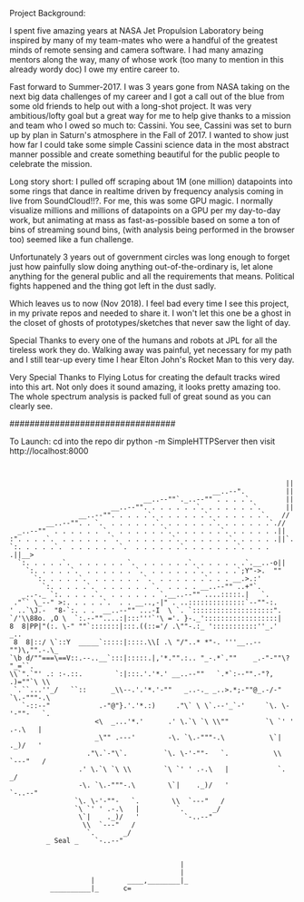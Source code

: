 Project Background:

I spent five amazing years at NASA Jet Propulsion Laboratory being inspired by many of my team-mates who were a handful of the greatest minds of remote sensing and camera software. I had many amazing mentors along the way, many of whose work (too many to mention in this already wordy doc) I owe my entire career to. 

Fast forward to Summer-2017. I was 3 years gone from NASA taking on the next big data challenges of my career and I got a call out of the blue from some old friends to help out with a long-shot project. It was very ambitious/lofty goal but a great way for me to help give thanks to a mission and team who I owed so much to: Cassini. You see, Cassini was set to burn up by plan in Saturn's atmosphere in the Fall of 2017. I wanted to show just how far I could take some simple Cassini science data in the most abstract manner possible and create something beautiful for the public people to celebrate the mission.

Long story short: I pulled off scraping about 1M (one million) datapoints into some rings that dance in realtime driven by frequency analysis coming in live from SoundCloud!!?. For me, this was some GPU magic. I normally visualize millions and millions of datapoints on a GPU per my day-to-day work, but animating at mass as fast-as-possible based on some a ton of bins of streaming sound bins, (with analysis being performed in the browser too) seemed like a fun challenge. 

Unfortunately 3 years out of government circles was long enough to forget just how painfully slow doing anything out-of-the-ordinary is, let alone anything for the general public and all the requirements that means. Political fights happened and the thing got left in the dust sadly. 

Which leaves us to now (Nov 2018). I feel bad every time I see this project, in my private repos and needed to share it. I won't let this one be a ghost in the closet of ghosts of prototypes/sketches that never saw the light of day.

Special Thanks to every one of the humans and robots at JPL for all the tireless work they do. Walking away was painful, yet necessary for my path and I still tear-up every time I hear Elton John's Rocket Man to this very day.

Very Special Thanks to Flying Lotus for creating the default tracks wired into this art. Not only does it sound amazing, it looks pretty amazing too. The whole spectrum analysis is packed full of great sound as you can clearly see.

#################################

To Launch:
cd into the repo dir
python -m SimpleHTTPServer
then visit http://localhost:8000

```


                                                                    ||
                                                  __..--".          ||
                                 __..--""`._..--"" . . . .`.        ||
                         __..--"". . . . . . .`. . . . . . .`.      ||
                 __..--"". . . . .`. . . . . . .`. . . . . . .`.   //
         __..--"". . `.  . . . . . .`. . . . . . .`. . . . . . .`.//
  _..--""  . . . . . . `.  . . . . . .`. . . . . . .`. . . . . . .||
:". . . .`.  . . . . . . `.  . . . . . .`. . . . . . .`. . . . . .||`.
`:. . . . .`.  . . . . . . `.  . . . . . .`. . . . . . .`. . . . .||__>
  `:. . . . .`.  . . . . . . `.  . . . . . .`. . . . . . .`.__..-o||
    `:. . . . .`.  . . . . . . `.  . . . . . .`. . . . .`;Y"->.  ""
      `:. . . . .`.  . . . . . . `.  . . . . . .`. . . __.>.:'
        `:. . . . .`.  . . . . . . `.  . . . . __..--"" ..+"`.
   _..-._ `:. . . . .`.  . . . . . . `.__..--"" ....:::::.|   `.
 ."`` \_--" >:. . . . .`.  . . __..,-|" . ..::::::::::::::`--""-:.
' ..`\J.-  "8-`:. . .  __..--"" ...-I  \ `. `::::::::::::::::::::".
`/'\\88o. ,O \  `:.--""....:|:::'''`'\ ='. }-._'::::::::::::::::::|
8  8|PP|"(:. \-" ""`:::::::|:::.((::='/ .\""-.:_ ':::::::::::''_.'  _..
 8  8|::/ \`::Y  _____`:::::|::::.\\[ .\ "/"..* *"-. '''__..--"")\,"".-.\_
`\b d/""===\==V::.--..__`:::|:::::.|,'*."".:.. "_-.*`.""    _.-"-""\? "_=``.
\\`".`"' .: :-.::.        `:|:::.'.'*.' __..--""   `.*`:--"".-"?,  .)=""`\ \\
 `.``...''_/   ``::      _\\--.'.'*.'-""   _..-._ _..>.*;-""@_.-/-" `\.-"""-.\
   `-::--"            .-"@"}.'.'*.:)     ."\` \ \`.--'_`-'     `\. \-'-""-   `.
                     <\  _...'*.'      .' \.`\ `\ \\""         `\ `' ' .-.\   |
                     _\"" .---'        -\. `\.-"""-.\           \`|    ._)/   '
                   ."\.`-"\`.         `\. \-'-""-   `.           \\  `---"   /
                 .' \.`\ `\ \\        `\ `' ' .-.\   |            `.       _/
                 -\. `\.-"""-.\        \`|    ._)/   '              `-..--"
                `\. \-'-""-   `.        \\  `---"   /
                `\ `' ' .-.\   |         `.       _/
                 \`|    ._)/   '           `-..--"
                  \\  `---"   /
                   `.       _/
         _ Seal _    `-..--"


                                          |
                                          |
                    |        ____,________|_
          __________|_      c=
```


